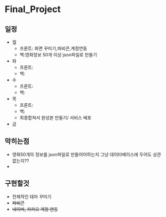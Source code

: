 # Final_Project

## 일정

* 월 
  	* 프론트: 화면 꾸미기,파비콘,계정연동 
  	* 백:영화정보 50개 이상 json파일로 만들기	
* 화 
  * 프론트:
  * 백:
* 수
  * 프론트:
  * 백:
* 목
  * 프론트:
  * 백:
  * 최종합쳐서 완성본 만들기/ 서비스 배포
* 금

## 막히는점

* 영화50개의 정보를 json파일로 만들어야하는지 그냥 데이터베이스에 두어도 상관 없는지??
* 

## 구현할것

* 전체적인 테마 꾸미기
* ~~파비콘~~
* ~~네이버, 카카오 계정 연동~~